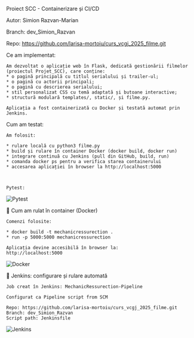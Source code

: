 Proiect SCC - Containerizare și CI/CD

Autor: Simion Razvan-Marian

Branch: dev_Simion_Razvan

Repo: https://github.com/larisa-mortoiu/curs_vcgj_2025_filme.git

Ce am implementat:

	Am dezvoltat o aplicație web în Flask, dedicată gestionării filmelor (proiectul Projet_SCC), care conține:
	* o pagină principală cu titlul serialului și trailer-ul;
	* o pagină cu actorii principali;
	* o pagină cu descrierea serialului;
	* stil personalizat CSS cu temă adaptată și butoane interactive;
	* structură modulară templates/, static/, și filme.py.

	Aplicația a fost containerizată cu Docker și testată automat prin Jenkins.

Cum am testat:

	Am folosit:

	* rulare locală cu python3 filme.py
	* build și rulare în container Docker (docker build, docker run)
	* integrare continuă cu Jenkins (pull din GitHub, build, run)
	* comanda docker ps pentru a verifica starea containerului
	* accesarea aplicației în browser la http://localhost:5000
	
	

	Pytest:
![Pytest](https://github.com/user-attachments/assets/fb53242b-b6f2-4d26-b96c-3c3584b29511)

🐳 Cum am rulat în container (Docker)

	Comenzi folosite:

	* docker build -t mechanicressurection .
	* run -p 5000:5000 mechanicressurection

	Aplicația devine accesibilă în browser la:
	http://localhost:5000
 
![Docker](https://github.com/user-attachments/assets/6d44727f-0f86-4d8b-8061-81db8597cbbf)



🔧 Jenkins: configurare și rulare automată

	Job creat în Jenkins: MechanicRessurection-Pipeline

	Configurat ca Pipeline script from SCM

	Repo: https://github.com/larisa-mortoiu/curs_vcgj_2025_filme.git
	Branch: dev_Simion_Razvan
	Script path: Jenkinsfile

![Jenkins](https://github.com/user-attachments/assets/861010db-8296-4238-a6b2-413bd96bb096)
